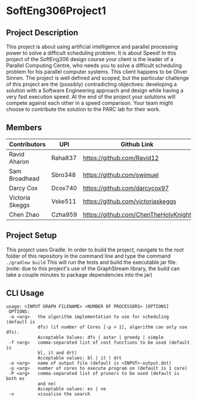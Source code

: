 # SoftEng306Project1

## Project Description
This project is about using artificial intelligence and parallel processing power to solve a difficult
scheduling problem. It is about Speed! In this project of the SoftEng306 design course your client is
the leader of a Parallel Computing Centre, who needs you to solve a difficult scheduling problem for
his parallel computer systems. This client happens to be Oliver Sinnen. The project is well defined
and scoped, but the particular challenge of this project are the (possibly) contradicting objectives:
developing a solution with a Software Engineering approach and design while having a very fast
execution speed. At the end of the project your solutions will compete against each other in a speed
comparison. Your team might choose to contribute the solution to the PARC lab for their work.

## Members
| Contributors      | UPI         | Github Link                             |
| ----------------- | ----------- | --------------------------------------- |
| Ravid Aharon      | Raha837     | https://github.com/Ravid12              |
| Sam Broadhead     | Sbro348     | https://github.com/swimuel              |
| Darcy Cox         | Dcox740     | https://github.com/darcycox97           |
| Victoria Skeggs   | Vske511     | https://github.com/victoriaskeggs       |
| Chen Zhao         | Czha959     | https://github.com/ChenTheHolyKnight    |

## Project Setup
This project uses Gradle. In order to build the project, navigate to the root folder of this repository 
in the command line and type the command
`./gradlew build`
This will run the tests and build the executable jar file. (note: due to this project's use of the GraphStream
library, the build can take a couple minutes to package dependencies into the jar)

## CLI Usage
```
usage: <INPUT GRAPH FILENAME> <NUMBER OF PROCESSORS> [OPTIONS]
 OPTIONS:
 -a <arg>   the algorithm implementation to use for scheduling (default is
            dfs) (if number of Cores [-p > 1], algorithm can only use dfs).
            Acceptable Values: dfs | astar | greedy | simple
 -f <arg>   comma-separated list of cost functions to be used (default is
            bl, it and drt)
            Acceptable values: bl | it | drt
 -o <arg>   name of output file (default is <INPUT>-output.dot)
 -p <arg>   number of cores to execute program on (default is 1 core)
 -P <arg>   comma-separated list of pruners to be used (default is both es
            and ne)
            Acceptable values: es | ne
 -v         visualise the search
```


    
